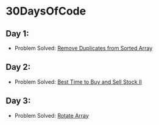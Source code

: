# 30DaysOfCode

## Day 1:

- Problem Solved: [Remove Duplicates from Sorted Array](https://github.com/codesnerd/LeetCode/blob/main/Top%20Easy%20Interview%20Questions/Array/1-%20Remove%20Duplicates%20from%20Sorted%20Array.md)

## Day 2:

- Problem Solved: [Best Time to Buy and Sell Stock II](https://github.com/codesnerd/LeetCode/blob/main/Top%20Easy%20Interview%20Questions/Array/2-%20Best%20Time%20to%20Buy%20and%20Sell%20Stock%20II.md)

## Day 3:

- Problem Solved: [Rotate Array](https://github.com/codesnerd/LeetCode/blob/main/Top%20Easy%20Interview%20Questions/Array/3-%20Rotate%20Array.md)
